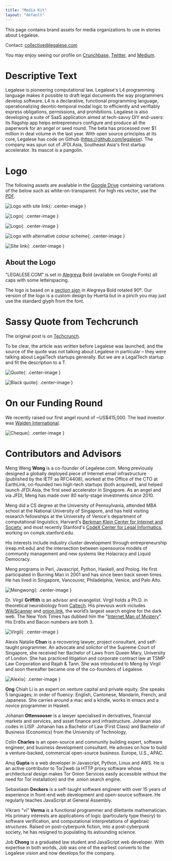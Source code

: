 ```yaml
---
title: "Media Kit"
layout: "default"
---
```

This page contains brand assets for media organizations to use in stories about Legalese.

Contact: [collective@legalese.com](mailto:collective@legalese.com)

You may enjoy seeing our profile on [Crunchbase](https://www.crunchbase.com/organization/legalese#/entity), [Twitter](https://twitter.com/legalese), and [Medium](https://medium.com/@legalese).

# Descriptive Text

Legalese is pioneering computational law. Legalese's L4 programming language makes it possible to draft legal documents the way programmers develop software. L4 is a declarative, functional programming language, operationalizing deontic‐temporal modal logic to efficiently and verifiably express obligations, permissions, and prohibitions. Legalese is also developing a suite of SaaS application aimed at tech-savvy DIY end-users: its flagship app helps entrepreneurs configure and produce all the paperwork for an angel or seed round. The beta has processed over $1 million in deal volume in the last year. With open source principles at its core, Legalese has code on Github (https://github.com/legalese). The company was spun out of JFDI.Asia, Southeast Asia's first startup accelerator. Its mascot is a pangolin.

# Logo

The following assets are available in the [Google Drive](https://drive.google.com/folderview?id=0BxOaYa8pqqSwaE05Tjljdloxa1U&usp=sharing) containing variations of the below such as white-on-transparent. For high res vector, use the [PDF](https://drive.google.com/open?id=0BxOaYa8pqqSwT0lfWUNGQ2o1SGs).

![Logo with site link](/assets/img/20160713-b-4x3.png){: .center-image }

![Logo](/assets/img/20160713-b-sq.png){: .center-image }

![Logo](/assets/img/20160713-b-sq-text.png){: .center-image }

![Logo with alternative colour scheme](/assets/img/20160713-w-glow.png){: .center-image }

![Site link](/assets/img/20160713-b-horiz.png){: .center-image }

## About the Logo

"LEGALESE.COM" is set in [Alegreya](http://www.huertatipografica.com/en/fonts/alegreya-ht-pro) Bold (available on Google Fonts) all caps with some letterspacing.

The logo is based on a [section sign](https://en.wikipedia.org/wiki/Section_sign) in Alegreya Bold rotated 90º. Our version of the logo is a custom design by Huerta but in a pinch you may just use the standard glyph from the font.


# Sassy Quote from Techcrunch

The original post is on [Techcrunch](https://techcrunch.com/2015/01/10/documents-just-want-to-be-free/).

To be clear, the article was written before Legalese was launched, and the source of the quote was not talking about Legalese in particular – they were talking about LegalTech startups generally. But we are a LegalTech startup and fit the description to a T.

![Quote](/assets/img/horiz-quote-11.svg){: .center-image }

![Black quote](/assets/img/horiz-quote-black-11.png){: .center-image }


# On our Funding Round

We recently raised our first angel round of ~US$415,000.  The lead investor was [Walden International](https://www.crunchbase.com/organization/walden-international).

![Cheque](/assets/img/legalese-team.png){: .center-image }

# Contributors and Advisors

Meng Weng **Wong** is a co-founder of Legalese.com. Meng previously designed a globally deployed piece of Internet email infrastructure (published by the IETF as RFC4408), worked at the Office of the CTO at EarthLink, co-founded two high-tech startups (both acquired), and helped launch JFDI.Asia, the first seed accelerator in Singapore. As an angel and via JFDI, Meng has made over 80 early-stage investments since 2010.

Meng did a CS degree at the University of Pennsylvania, attended MBA school at the National University of Singapore, and has held visiting research fellowships at the University of Venice's department of computational linguistics, Harvard's [Berkman Klein Center for Internet and Society](https://cyber.harvard.edu), and most recently Stanford's [CodeX Center for Legal Informatics](http://codex.stanford.edu/), working on compk.stanford.edu.

His interests include industry cluster development through entrepreneurship (reap.mit.edu) and the intersection between opensource models of community management and new systems like Holacracy and Liquid Democracy.

Meng programs in Perl, Javascript, Python, Haskell, and Prolog. He first participated in Burning Man in 2001 and has since been back seven times. He has lived in Singapore, Vancouver, Philadelphia, Venice, and Palo Alto.



![Mengwong](/assets/img/egg-5183884948_47cd44f5f6_z.jpg){: .center-image }

Dr. Virgil **Griffith** is an advisor and evangelist.  Virgil holds a Ph.D. in theoretical neurobiology from [Caltech](http://cns.caltech.edu).  His previous work includes [WikiScanner](https://en.wikipedia.org/wiki/WikiScanner) and [onion.link](https://onion.link/), the world’s largest search engine for the dark web.  The New York Times has dubbed him the "[Internet Man of Mystery](https://www.nytimes.com/2008/11/23/magazine/23wwln-medium-t.html)”.  His Erdős and Bacon numbers are both 3.  

![Virgil](/assets/img/11811326_10106041241495479_1194254070473685438_n.jpg){: .center-image }

Alexis Natalie **Chun** is a recovering lawyer, project consultant, and self-taught programmer. An advocate and solicitor of the Supreme Court of Singapore, she received her Bachelor of Laws from Queen Mary, University of London. She has practiced litigation and corporate contract law at TSMP Law Corporation and Rajah & Tann. She was introduced to Meng by Virgil and soon thereafter became one of the co-founders of Legalese.

![Alexis](/assets/img/IMG_8108.jpg){: .center-image }

**Ong** Chiah Li is an expert on venture capital and private equity.  She speaks 5 languages; in order of fluency: English, Cantonese, Mandarin, French, and Japanese.  She carries around a mac and a kindle, works in emacs and a novice programmer in Haskell.  

Johanan **Ottensooser** is a lawyer specialised in derivatives, financial markets and services, and asset finance and infrastructure. Johanan also codes in LISP.   Johanan has a Bachelor of Law (First Class) and Bachelor of Business (Economics) from the University of Technology, 

Colin **Charles** is an open-source and community building expert, software engineer, and business development consultant.  He advises on how to build a venture-backed, commercial open-source business. Europe, U.S., APAC. 

Anuj **Gupta** is a web developer in Javascript, Python, Linux and AWS. He is an active contributor to Tor2web (a HTTP proxy software whose architectural design makes Tor Onion Services easily accessible without the need for Tor installation) and the .onion search engine.

Sebastiaan **Deckers** is a self-taught software engineer with over 15 years of experience in front-end web development and open-source software.  He regularly teaches JavaScript at General Assembly.

Vikram "vi" **Verma** is a functional programmer and dilettante mathematician. His primary interests are applications of logic (particularly type theory) to software verification, and computational interpretations of algebraic structures. Raised on post-cyberpunk fiction, into a post-cyberpunk society, he has resigned to populating its astounding science.

Job **Chong** is a graduated law student and JavaScript web developer. With expertise in both worlds, Job was one of the earliest converts to the Legalese vision and now develops for the company.
